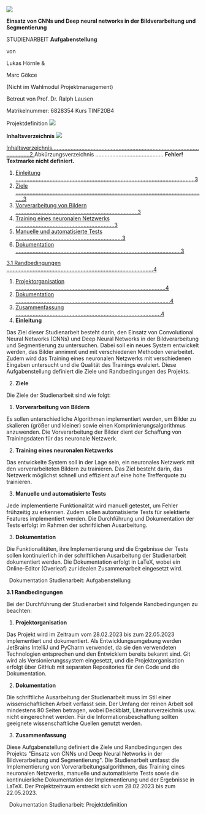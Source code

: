﻿![](Aspose.Words.1fb64cfb-f13a-4a0e-b8f6-986bf8430bcc.001.png)

**Einsatz von CNNs und Deep neural networks in der Bildverarbeitung und Segmentierung**

STUDIENARBEIT   **Aufgabenstellung** 

von   

Lukas Hörnle &  

Marc Gökce   

(Nicht im Wahlmodul Projektmanagement) 

Betreut von           Prof. Dr. Ralph Lausen  

Matrikelnummer: 6828354   Kurs                      TINF20B4   

Projektdefinition  ![](Aspose.Words.1fb64cfb-f13a-4a0e-b8f6-986bf8430bcc.002.png)

<a name="_page1_x67.00_y179.04"></a>**Inhaltsverzeichnis   ![](Aspose.Words.1fb64cfb-f13a-4a0e-b8f6-986bf8430bcc.003.png)**

[Inhaltsverzeichnis..............................................................................................................2 ](#_page1_x67.00_y179.04)Abkürzungsverzeichnis ............................................ **Fehler! Textmarke nicht definiert.** 

1. [Einleitung ....................................................................................................................3 ](#_page2_x68.00_y106.04)
1. [Ziele ............................................................................................................................3 ](#_page2_x68.00_y248.04)
1. [Vorverarbeitung von Bildern ...............................................................................3 ](#_page2_x68.00_y307.04)
1. [Training eines neuronalen Netzwerks ................................................................3 ](#_page2_x68.00_y408.04)
1. [Manuelle und automatisierte Tests .....................................................................3 ](#_page2_x68.00_y495.04)
3. [Dokumentation ...........................................................................................................3 ](#_page2_x68.00_y595.04)

[3.1  Randbedingungen ...............................................................................................4 ](#_page3_x68.00_y91.04)

1. [Projektorganisation .................................................................................................4 ](#_page3_x68.00_y150.04)
1. [Dokumentation ....................................................................................................4 ](#_page3_x68.00_y278.04)
1. [Zusammenfassung ..............................................................................................4 ](#_page3_x68.00_y393.04)
1. **Einleitung<a name="_page2_x68.00_y106.04"></a>**  

Das Ziel dieser Studienarbeit besteht darin, den Einsatz von Convolutional Neural Networks (CNNs) und Deep Neural Networks in der Bildverarbeitung und Segmentierung zu untersuchen. Dabei soll ein neues System entwickelt werden, das Bilder annimmt und mit verschiedenen Methoden verarbeitet. Zudem wird das Training eines neuronalen Netzwerks mit verschiedenen Eingaben untersucht und die Qualität des Trainings evaluiert. Diese Aufgabenstellung definiert die Ziele und Randbedingungen des Projekts. 

2. **Ziele<a name="_page2_x68.00_y248.04"></a>**  

Die Ziele der Studienarbeit sind wie folgt: 

1. **Vorverarbeitung<a name="_page2_x68.00_y307.04"></a> von Bildern**  

Es sollen unterschiedliche Algorithmen implementiert werden, um Bilder zu skalieren (größer und kleiner) sowie einen Komprimierungsalgorithmus anzuwenden. Die Vorverarbeitung der Bilder dient der Schaffung von Trainingsdaten für das neuronale Netzwerk. 

2. **Training<a name="_page2_x68.00_y408.04"></a> eines neuronalen Netzwerks**  

Das entwickelte System soll in der Lage sein, ein neuronales Netzwerk mit den vorverarbeiteten Bildern zu trainieren. Das Ziel besteht darin, das Netzwerk möglichst schnell und effizient auf eine hohe Trefferquote zu trainieren. 

3. **Manuelle<a name="_page2_x68.00_y495.04"></a> und automatisierte Tests**  

Jede implementierte Funktionalität wird manuell getestet, um Fehler frühzeitig zu erkennen. Zudem sollen automatisierte Tests für selektierte Features implementiert werden. Die Durchführung und Dokumentation der Tests erfolgt im Rahmen der schriftlichen Ausarbeitung. 

3. **Dokumentation<a name="_page2_x68.00_y595.04"></a>**  

Die Funktionalitäten, ihre Implementierung und die Ergebnisse der Tests sollen kontinuierlich in der schriftlichen Ausarbeitung der Studienarbeit dokumentiert werden. Die Dokumentation erfolgt in LaTeX, wobei ein Online-Editor (Overleaf) zur idealen Zusammenarbeit eingesetzt wird. 

` `Dokumentation Studienarbeit: Aufgabenstellung

<a name="_page3_x68.00_y91.04"></a>**3.1  Randbedingungen**  

Bei der Durchführung der Studienarbeit sind folgende Randbedingungen zu beachten: 

1. **Projektorganisation<a name="_page3_x68.00_y150.04"></a>**  

Das Projekt wird im Zeitraum vom 28.02.2023 bis zum 22.05.2023 implementiert und dokumentiert. Als Entwicklungsumgebung werden JetBrains IntelliJ und PyCharm verwendet, da sie den verwendeten Technologien entsprechen und den Entwicklern bereits bekannt sind. Git wird als Versionierungssystem eingesetzt, und die Projektorganisation erfolgt über GitHub mit separaten Repositories für den Code und die Dokumentation. 

2. **Dokumentation<a name="_page3_x68.00_y278.04"></a>**  

Die schriftliche Ausarbeitung der Studienarbeit muss im Stil einer wissenschaftlichen Arbeit verfasst sein. Der Umfang der reinen Arbeit soll mindestens 80 Seiten betragen, wobei Deckblatt, Literaturverzeichnis usw. nicht eingerechnet werden. Für die Informationsbeschaffung sollten geeignete wissenschaftliche Quellen genutzt werden. 

3. **Zusammenfassung<a name="_page3_x68.00_y393.04"></a>**  

Diese Aufgabenstellung definiert die Ziele und Randbedingungen des Projekts "Einsatz von CNNs und Deep Neural Networks in der Bildverarbeitung und Segmentierung". Die Studienarbeit umfasst die Implementierung von Vorverarbeitungsalgorithmen, das Training eines neuronalen Netzwerks, manuelle und automatisierte Tests sowie die kontinuierliche Dokumentation der Implementierung und der Ergebnisse in LaTeX. Der Projektzeitraum erstreckt sich vom 28.02.2023 bis zum 22.05.2023. 

` `Dokumentation Studienarbeit: Projektdefinition 
